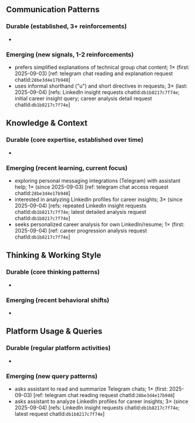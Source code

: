 ## Communication Patterns
### Durable (established, 3+ reinforcements)
-

### Emerging (new signals, 1-2 reinforcements)
- prefers simplified explanations of technical group chat content; 1× (first: 2025-09-03) [ref: telegram chat reading and explanation request chatId:`28be3d4e17b948`]
- uses informal shorthand ("u") and short directives in requests; 3× (last: 2025-09-04) [refs: LinkedIn insight requests chatId:`db1b8217c7f74e`; initial career insight query; career analysis detail request chatId:`db1b8217c7f74e`]

## Knowledge & Context
### Durable (core expertise, established over time)
-

### Emerging (recent learning, current focus)
- exploring personal messaging integrations (Telegram) with assistant help; 1× (since 2025-09-03) [ref: telegram chat access request chatId:`28be3d4e17b948`]
- interested in analyzing LinkedIn profiles for career insights; 3× (since 2025-09-04) [refs: repeated LinkedIn insight requests chatId:`db1b8217c7f74e`; latest detailed analysis request chatId:`db1b8217c7f74e`]
- seeks personalized career analysis for own LinkedIn/resume; 1× (first: 2025-09-04) [ref: career progression analysis request chatId:`db1b8217c7f74e`]

## Thinking & Working Style
### Durable (core thinking patterns)
-

### Emerging (recent behavioral shifts)
-

## Platform Usage & Queries
### Durable (regular platform activities)
-

### Emerging (new query patterns)
- asks assistant to read and summarize Telegram chats; 1× (first: 2025-09-03) [ref: telegram chat reading request chatId:`28be3d4e17b948`]
- asks assistant to analyze LinkedIn profiles for career insights; 3× (since 2025-09-04) [refs: LinkedIn insight requests chatId:`db1b8217c7f74e`; latest request chatId:`db1b8217c7f74e`]
